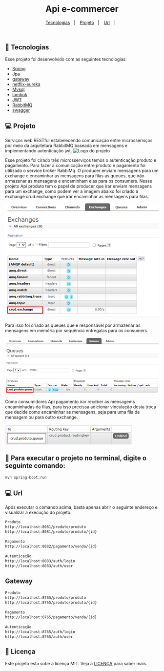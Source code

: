 <h1 align="center">
  Api e-commercer
</h1>


<p align="center">
  <a href="#-tecnologias">Tecnologias</a>&nbsp;&nbsp;&nbsp;|&nbsp;&nbsp;&nbsp;
  <a href="#-projeto">Projeto</a>&nbsp;&nbsp;&nbsp;|&nbsp;&nbsp;&nbsp;
  <a href="#-url">Url</a>&nbsp;&nbsp;&nbsp;|&nbsp;&nbsp;&nbsp;
</p>


<br>


## 🚀 Tecnologias

Esse projeto foi desenvolvido com as seguintes tecnologias:

- [Spring](https://spring.io/)
- [Jpa](https://spring.io/projects/spring-data-redis)
- [gateway](https://spring.io/projects/spring-cloud-gateway)
- [netflix-eureka](https://spring.io/projects/spring-cloud-sleuth)
- [Mysql](https://www.mysql.com/)
- [lombok](https://projectlombok.org/)
- [JWT](https://www.rabbitmq.com/)
- [RabbitMQ](https://www.rabbitmq.com/)
- [swagger](https://swagger.io/)


## 💻 Projeto
Serviços web RESTful estabelecendo comunicação entre microsserviços por meio da arquitetura RabbitMQ baseada em mensagens 
e implementando autenticação jwt.
<img alt="Logo do projeto" src="/img/Arquitetura de Microserviço.png" />
                                
Esse projeto foi cirado três microsserviços temos o autenticação,produto e pagamento. Para fazer a comunicação entre produto e pagamento 
foi utilizado o service broker RabbiMq. O producer enviam mensagens para um exchange e encaminhar as mensagens para filas as queues, 
que irão armazenar as mensagens e encaminham elas para os consumers.
Nesse projeto Api produto tem o papel de producer que irar enviam mensagens para um exchange,
como podem ver a imagem abaixo foi criado a exchange crud.exchange que irar encaminhar as mensagens para filas.

<img alt="Logo do projeto" src="/img/crud_exchange.png" />

Para isso foi criado as queues que e responsável por armazenar as mensagens em memória 
por sequência entregalas para os consumers.

<img alt="Logo do projeto" src="/img/queue.png" />

Como consumidores Api pagamento irar receber as mensagems encaminhadas da filas, 
para isso precissa adicionar vinculação desta troca que decide como encaminhar as mensagens, 
seja para uma fila de mensagem ou para outro exchange.

<img alt="Logo do projeto" src="/img/crud_produto_queue.png" />

## :hammer: Para executar o projeto no terminal, digite o seguinte comando:

```shell script
mvn spring-boot:run 
```

## 💻 Url
Após executar o comando acima, basta apenas abrir o seguinte endereço e visualizar a execução do projeto:

```
Produto
http://localhost:8081/produto/produto
http://localhost:8081/produto/produto/{id}

Pagamento
http://localhost:8082/pagamento/venda/{id}

Autenticação
http://localhost:8083/auth/login
http://localhost:8083/auth/user
```
## Gateway
```
Produto
http://localhost:8765/produto/produto
http://localhost:8765/produto/produto/{id}

Pagamento
http://localhost:8765/pagamento/venda/{id}

Autenticação
http://localhost:8765/auth/login
http://localhost:8765/auth/user
```




## 📝 Licença

Este projeto esta sobe a licença MIT. Veja a [LICENÇA](https://opensource.org/licenses/MIT) para saber mais.


